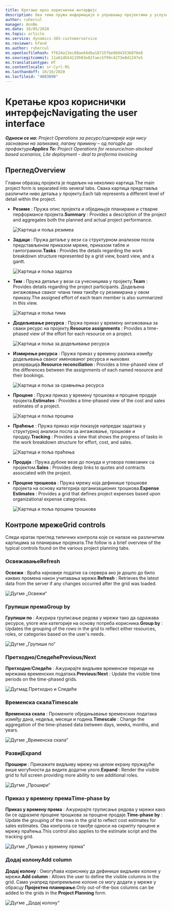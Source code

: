 ```yaml
---
title: Кретање кроз кориснички интерфејс
description: Ова тема пружа информације о управљању пројектима у услузи Dynamics 365 Project operations.
author: ruhercul
manager: AnnBe
ms.date: 10/05/2020
ms.topic: article
ms.service: dynamics-365-customerservice
ms.reviewer: kfend
ms.author: ruhercul
ms.openlocfilehash: ff624a13ec88ae64dba18715fbe9b94353b070e8
ms.sourcegitcommit: 11a61db54119503e82faec5f99c4273e8d1247e5
ms.translationtype: HT
ms.contentlocale: sr-Cyrl-RS
ms.lasthandoff: 10/16/2020
ms.locfileid: "4083890"
---
```

# <a name="navigating-the-user-interface"></a><span data-ttu-id="d7639-103">Кретање кроз кориснички интерфејс</span><span class="sxs-lookup"><span data-stu-id="d7639-103">Navigating the user interface</span></span>

<span data-ttu-id="d7639-104">_**Односи се на:** Project Operations за ресурс/сценарије који нису засновани на залихама, лагану примену – од погодбе до профактуре_</span><span class="sxs-lookup"><span data-stu-id="d7639-104">_**Applies To:** Project Operations for resource/non-stocked based scenarios, Lite deployment - deal to proforma invoicing_</span></span>

## <a name="overview"></a><span data-ttu-id="d7639-105">Преглед</span><span class="sxs-lookup"><span data-stu-id="d7639-105">Overview</span></span>

<span data-ttu-id="d7639-106">Главни образац пројекта је подељен на неколико картица.</span><span class="sxs-lookup"><span data-stu-id="d7639-106">The main project form is separated into several tabs.</span></span> <span data-ttu-id="d7639-107">Свака картица представља различити ниво детаља у пројекту.</span><span class="sxs-lookup"><span data-stu-id="d7639-107">Each tab represents a different level of detail within the project.</span></span>

- <span data-ttu-id="d7639-108">**Резиме** : Пружа опис пројекта и обједињује планиране и стварне перформансе пројекта.</span><span class="sxs-lookup"><span data-stu-id="d7639-108">**Summary** : Provides a description of the project and aggregates both the planned and actual project performance.</span></span>

    ![Картица и поља резимеа](media/navigation7.png)

- <span data-ttu-id="d7639-110">**Задаци** : Пружа детаље у вези са структурном анализом посла представљеном приказом мреже, приказом табле и гантограмом.</span><span class="sxs-lookup"><span data-stu-id="d7639-110">**Tasks** : Provides the details regarding the work breakdown structure represented by a grid view, board view, and a gantt.</span></span>

    ![Картица и поља задатка](media/navigation8.png)

- <span data-ttu-id="d7639-112">**Тим** : Пружа детаље у вези са учесницима у пројекту.</span><span class="sxs-lookup"><span data-stu-id="d7639-112">**Team** : Provides details regarding the project participants.</span></span> <span data-ttu-id="d7639-113">Додељена ангажовања сваког члана тима такође су резимирана у овом приказу.</span><span class="sxs-lookup"><span data-stu-id="d7639-113">The assigned effort of each team member is also summarized in this view.</span></span>

    ![Картица и поља тима](media/navigation9.png)

- <span data-ttu-id="d7639-115">**Додељивање ресурса** : Пружа приказ у времену ангажовања за сваки ресурс на пројекту.</span><span class="sxs-lookup"><span data-stu-id="d7639-115">**Resource assignments** : Provides a time-phased view of the effort for each resource on a project.</span></span>

    ![Картица и поља за додељивање ресурса](media/navigation10.png)

- <span data-ttu-id="d7639-117">**Измирење ресурса** : Пружа приказ у времену разлика између додељивања сваког именованог ресурса и њихових резервација.</span><span class="sxs-lookup"><span data-stu-id="d7639-117">**Resource reconciliation** : Provides a time-phased view of the differences between the assignments of each named resource and their bookings.</span></span>

    ![Картица и поља за сравњења ресурса](media/navigation11.png)

- <span data-ttu-id="d7639-119">**Процене** : Пружа приказ у времену трошкова и процене продаје пројекта.</span><span class="sxs-lookup"><span data-stu-id="d7639-119">**Estimates** : Provides a time-phased view of the cost and sales estimates of a project.</span></span>

    ![Картица и поља процена](media/navigation12.png)

- <span data-ttu-id="d7639-121">**Праћење** : Пружа приказ који показује напредак задатака у структурној анализи посла за ангажовање, трошкове и продају.</span><span class="sxs-lookup"><span data-stu-id="d7639-121">**Tracking** : Provides a view that shows the progress of tasks in the work breakdown structure for effort, cost, and sales.</span></span>

    ![Картица и поља праћења](media/navigation13.png)

- <span data-ttu-id="d7639-123">**Продаја** : Пружа дубоке везе до понуда и уговора повезаних са пројектом.</span><span class="sxs-lookup"><span data-stu-id="d7639-123">**Sales** : Provides deep links to quotes and contracts associated with the project.</span></span>

- <span data-ttu-id="d7639-124">**Процене трошкова** : Пружа мрежу која дефинише трошкове пројекта на основу категорија организационих трошкова.</span><span class="sxs-lookup"><span data-stu-id="d7639-124">**Expense Estimates** : Provides a grid that defines project expenses based upon organizational expense categories.</span></span>

    ![Картица и поља процена трошкова](media/navigation14.png)

## <a name="grid-controls"></a><span data-ttu-id="d7639-126">Контроле мреже</span><span class="sxs-lookup"><span data-stu-id="d7639-126">Grid controls</span></span>

<span data-ttu-id="d7639-127">Следи кратак преглед типичних контрола које се налазе на различитим картицама за планирање пројеката.</span><span class="sxs-lookup"><span data-stu-id="d7639-127">The follow is a brief overview of the typical controls found on the various project planning tabs.</span></span>

### <a name="refresh"></a><span data-ttu-id="d7639-128">Освежавање</span><span class="sxs-lookup"><span data-stu-id="d7639-128">Refresh</span></span>

<span data-ttu-id="d7639-129">**Освежи** : Враћа најновије податке са сервера ако је дошло до било каквих промена након учитавања мреже.</span><span class="sxs-lookup"><span data-stu-id="d7639-129">**Refresh** : Retrieves the latest data from the server if any changes occurred after the grid was loaded.</span></span>

![Дугме „Освежи“](media/navigation7.png)

### <a name="group-by"></a><span data-ttu-id="d7639-131">Групиши према</span><span class="sxs-lookup"><span data-stu-id="d7639-131">Group by</span></span>

<span data-ttu-id="d7639-132">**Групиши по** : Ажурира груписање редова у мрежи тако да одражава ресурсе, улоге или категорије на основу потреба корисника.</span><span class="sxs-lookup"><span data-stu-id="d7639-132">**Group by** : Updates the grouping of the rows in the grid to reflect either resources, roles, or categories based on the user's needs.</span></span>

![Дугме „Групиши по“](media/navigation6.png)

### <a name="previousnext"></a><span data-ttu-id="d7639-134">Претходно/Следеће</span><span class="sxs-lookup"><span data-stu-id="d7639-134">Previous/Next</span></span>

<span data-ttu-id="d7639-135">**Претходно**/**Следеће** : Ажурирајте видљиве временске периоде на мрежама временских података.</span><span class="sxs-lookup"><span data-stu-id="d7639-135">**Previous**/**Next** : Update the visible time periods on the time-phased grids.</span></span>

![Дугмад Претходно и Следеће](media/navigation2.png)

### <a name="timescale"></a><span data-ttu-id="d7639-137">Временска скала</span><span class="sxs-lookup"><span data-stu-id="d7639-137">Timescale</span></span>

<span data-ttu-id="d7639-138">**Временска скала** : Промените обједињавање временских података између дана, недеља, месеци и година.</span><span class="sxs-lookup"><span data-stu-id="d7639-138">**Timescale** : Change the aggregation of the time-phased data between days, weeks, months, and years.</span></span>

![Дугме „Временска скала“](media/navigation3.png)

### <a name="expand"></a><span data-ttu-id="d7639-140">Развиј</span><span class="sxs-lookup"><span data-stu-id="d7639-140">Expand</span></span>

<span data-ttu-id="d7639-141">**Прошири** : Прикажите видљиву мрежу на целом екрану пружајући више могућности да видите додатне улоге.</span><span class="sxs-lookup"><span data-stu-id="d7639-141">**Expand** : Render the visible grid to full screen providing more ability to see additional roles.</span></span>

![Дугме „Прошири“](media/navigation4.png)

### <a name="time-phase-by"></a><span data-ttu-id="d7639-143">Приказ у времену према</span><span class="sxs-lookup"><span data-stu-id="d7639-143">Time-phase by</span></span>

<span data-ttu-id="d7639-144">**Приказ у времену према** : Ажурирајте груписање редова у мрежи како би се одразиле процене трошкова за процене продаје.</span><span class="sxs-lookup"><span data-stu-id="d7639-144">**Time-phase by** : Update the grouping of the rows in the grid to reflect cost estimates for sales estimates.</span></span> <span data-ttu-id="d7639-145">Ова контрола се такође односи на скрипту процене и мрежу праћења.</span><span class="sxs-lookup"><span data-stu-id="d7639-145">This control also applies to the estimate script and the tracking grid.</span></span>

![Дугме „Приказ у времену према“](media/navigation0.png)

### <a name="add-column"></a><span data-ttu-id="d7639-147">Додај колону</span><span class="sxs-lookup"><span data-stu-id="d7639-147">Add column</span></span>

<span data-ttu-id="d7639-148">**Додај колону** : Омогућава кориснику да дефинише видљиве колоне у мрежи.</span><span class="sxs-lookup"><span data-stu-id="d7639-148">**Add column** : Allows the user to define the visible columns in the grid.</span></span> <span data-ttu-id="d7639-149">Само унапред припремљене колоне се могу додати у мреже у обрасцу **Пројектно планирање**.</span><span class="sxs-lookup"><span data-stu-id="d7639-149">Only out-of-the-box columns can be added to the grids in the **Project Planning** form.</span></span>

![Дугме „Додај колону“](media/navigation5.png)
